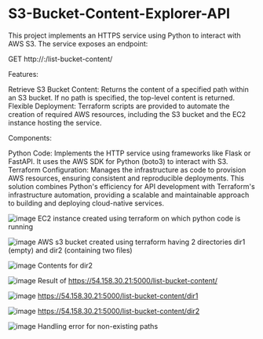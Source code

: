 # S3-Bucket-Content-Explorer-API

This project implements an HTTPS service using Python to interact with AWS S3. The service exposes an endpoint:

GET http://<IP>:<PORT>/list-bucket-content/<path>

Features:


Retrieve S3 Bucket Content: Returns the content of a specified path within an S3 bucket. If no path is specified, the top-level content is returned.
Flexible Deployment: Terraform scripts are provided to automate the creation of required AWS resources, including the S3 bucket and the EC2 instance hosting the service.


Components:


Python Code: Implements the HTTP service using frameworks like Flask or FastAPI. It uses the AWS SDK for Python (boto3) to interact with S3.
Terraform Configuration: Manages the infrastructure as code to provision AWS resources, ensuring consistent and reproducible deployments.
This solution combines Python's efficiency for API development with Terraform's infrastructure automation, providing a scalable and maintainable approach to building and deploying cloud-native services.


![image](https://github.com/user-attachments/assets/c1f9eee6-2a8f-4ab7-b793-aab30f93c53f)
EC2 instance created using terraform on which python code is running



![image](https://github.com/user-attachments/assets/01d57b98-01ba-4ee4-b370-d436b2240dc0)
AWS s3 bucket created using terraform having 2 directories dir1 (empty) and dir2 (containing two files)


![image](https://github.com/user-attachments/assets/5dce5377-b28b-413a-91c0-8d1870eeed16)
Contents for dir2



![image](https://github.com/user-attachments/assets/e8eb40c9-d8ac-4f5d-86da-5a08c6786821)
Result of https://54.158.30.21:5000/list-bucket-content/



![image](https://github.com/user-attachments/assets/d3dffea5-5a3c-4888-a899-e561e197b826)
https://54.158.30.21:5000/list-bucket-content/dir1



![image](https://github.com/user-attachments/assets/17c5fc07-9194-472e-b56b-9134c34e74a9)
https://54.158.30.21:5000/list-bucket-content/dir2



![image](https://github.com/user-attachments/assets/337106f8-c1b1-40b2-b16a-c94937e39eb6)
Handling error for non-existing paths





